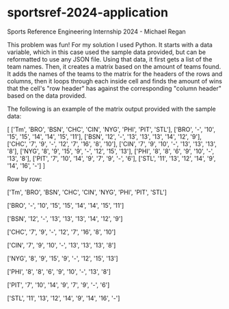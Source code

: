 # sportsref-2024-application
 Sports Reference Engineering Internship 2024 - Michael Regan

This problem was fun! For my solution I used Python. It starts with a data variable, which in this case used the sample data provided, but can be reformatted to use any JSON file. Using that data, it first gets a list of the team names. Then, it creates a matrix based on the amount of teams found. It adds the names of the teams to the matrix for the headers of the rows and columns, then it loops through each inside cell and finds the amount of wins that the cell's "row header" has against the corresponding "column header" based on the data provided. 

The following is an example of the matrix output provided with the sample data:

[
    ['Tm', 'BRO', 'BSN', 'CHC', 'CIN', 'NYG', 'PHI', 'PIT', 'STL'], 
    ['BRO', '-', '10', '15', '15', '14', '14', '15', '11'], 
    ['BSN', '12', '-', '13', '13', '13', '14', '12', '9'], 
    ['CHC', '7', '9', '-', '12', '7', '16', '8', '10'], 
    ['CIN', '7', '9', '10', '-', '13', '13', '13', '8'], 
    ['NYG', '8', '9', '15', '9', '-', '12', '15', '13'], 
    ['PHI', '8', '8', '6', '9', '10', '-', '13', '8'], 
    ['PIT', '7', '10', '14', '9', '7', '9', '-', '6'], 
    ['STL', '11', '13', '12', '14', '9', '14', '16', '-']
]

Row by row:

['Tm', 'BRO', 'BSN', 'CHC', 'CIN', 'NYG', 'PHI', 'PIT', 'STL']

['BRO', '-', '10', '15', '15', '14', '14', '15', '11']

['BSN', '12', '-', '13', '13', '13', '14', '12', '9']

['CHC', '7', '9', '-', '12', '7', '16', '8', '10']

['CIN', '7', '9', '10', '-', '13', '13', '13', '8']

['NYG', '8', '9', '15', '9', '-', '12', '15', '13']

['PHI', '8', '8', '6', '9', '10', '-', '13', '8']

['PIT', '7', '10', '14', '9', '7', '9', '-', '6']

['STL', '11', '13', '12', '14', '9', '14', '16', '-']